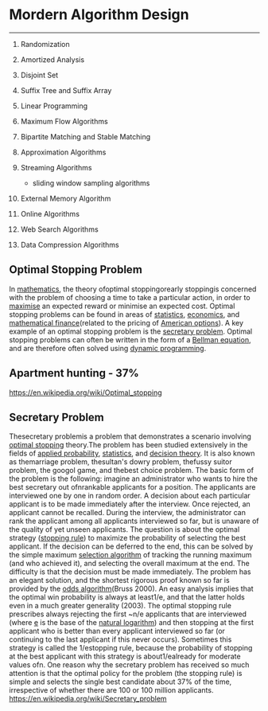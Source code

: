 # Mordern Algorithm Design

---

1. Randomization

2. Amortized Analysis

3. Disjoint Set

4. Suffix Tree and Suffix Array

5. Linear Programming

6. Maximum Flow Algorithms

7. Bipartite Matching and Stable Matching

8. Approximation Algorithms

9. Streaming Algorithms

   - sliding window sampling algorithms

10. External Memory Algorithm

11. Online Algorithms

12. Web Search Algorithms

13. Data Compression Algorithms

## Optimal Stopping Problem

In [mathematics](https://en.wikipedia.org/wiki/Mathematics), the theory ofoptimal stoppingorearly stoppingis concerned with the problem of choosing a time to take a particular action, in order to [maximise](https://en.wikipedia.org/wiki/Optimization_(mathematics)) an expected reward or minimise an expected cost. Optimal stopping problems can be found in areas of [statistics](https://en.wikipedia.org/wiki/Statistics), [economics](https://en.wikipedia.org/wiki/Economics), and [mathematical finance](https://en.wikipedia.org/wiki/Mathematical_finance)(related to the pricing of [American options](https://en.wikipedia.org/wiki/American_options)). A key example of an optimal stopping problem is the [secretary problem](https://en.wikipedia.org/wiki/Secretary_problem). Optimal stopping problems can often be written in the form of a [Bellman equation](https://en.wikipedia.org/wiki/Bellman_equation), and are therefore often solved using [dynamic programming](https://en.wikipedia.org/wiki/Dynamic_programming).

## Apartment hunting - 37%

<https://en.wikipedia.org/wiki/Optimal_stopping>

## Secretary Problem

Thesecretary problemis a problem that demonstrates a scenario involving [optimal stopping](https://en.wikipedia.org/wiki/Optimal_stopping) theory.The problem has been studied extensively in the fields of [applied probability](https://en.wikipedia.org/wiki/Applied_probability), [statistics](https://en.wikipedia.org/wiki/Statistics), and [decision theory](https://en.wikipedia.org/wiki/Decision_theory). It is also known as themarriage problem, thesultan's dowry problem, thefussy suitor problem, the googol game, and thebest choice problem.
The basic form of the problem is the following: imagine an administrator who wants to hire the best secretary out ofnrankable applicants for a position. The applicants are interviewed one by one in random order. A decision about each particular applicant is to be made immediately after the interview. Once rejected, an applicant cannot be recalled. During the interview, the administrator can rank the applicant among all applicants interviewed so far, but is unaware of the quality of yet unseen applicants. The question is about the optimal strategy ([stopping rule](https://en.wikipedia.org/wiki/Stopping_rule)) to maximize the probability of selecting the best applicant. If the decision can be deferred to the end, this can be solved by the simple maximum [selection algorithm](https://en.wikipedia.org/wiki/Selection_algorithm) of tracking the running maximum (and who achieved it), and selecting the overall maximum at the end. The difficulty is that the decision must be made immediately.
The problem has an elegant solution, and the shortest rigorous proof known so far is provided by the [odds algorithm](https://en.wikipedia.org/wiki/Odds_algorithm)(Bruss 2000). An easy analysis implies that the optimal win probability is always at least1/e, and that the latter holds even in a much greater generality (2003). The optimal stopping rule prescribes always rejecting the first ~n/e applicants that are interviewed (where [e](https://en.wikipedia.org/wiki/E_(mathematical_constant)) is the base of the [natural logarithm](https://en.wikipedia.org/wiki/Natural_logarithm)) and then stopping at the first applicant who is better than every applicant interviewed so far (or continuing to the last applicant if this never occurs). Sometimes this strategy is called the 1/estopping rule, because the probability of stopping at the best applicant with this strategy is about1/ealready for moderate values ofn. One reason why the secretary problem has received so much attention is that the optimal policy for the problem (the stopping rule) is simple and selects the single best candidate about 37% of the time, irrespective of whether there are 100 or 100 million applicants.
<https://en.wikipedia.org/wiki/Secretary_problem>

